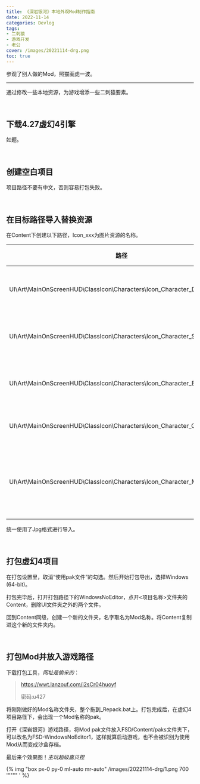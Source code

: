 ```yaml
---
title: 《深岩银河》本地外观Mod制作指南
date: 2022-11-14
categories: Devlog
tags: 
- 二刺猿
- 游戏开发
- 老公
cover: /images/20221114-drg.png
toc: true
---
```

参观了别人做的Mod，照猫画虎一波。

<!--more-->

___

通过修改一些本地资源，为游戏增添一些二刺猿要素。

<br/>

## 下载4.27虚幻4引擎

如题。

<br/>

## 创建空白项目

项目路径不要有中文，否则容易打包失败。

<br/>

## 在目标路径导入替换资源

在Content下创建以下路径，Icon_xxx为图片资源的名称。

| 路径                                                         | 说明             |
| ------------------------------------------------------------ | ---------------- |
| UI\Art\MainOnScreenHUD\ClassIcon\Characters\Icon_Character_Driller | 钻机手头像       |
| UI\Art\MainOnScreenHUD\ClassIcon\Characters\Icon_Character_Scout | 侦察兵头像       |
| UI\Art\MainOnScreenHUD\ClassIcon\Characters\Icon_Character_Engineer | 工程师头像       |
| UI\Art\MainOnScreenHUD\ClassIcon\Characters\Icon_Character_Gunner | 枪手头像         |
| UI\Art\MainOnScreenHUD\ClassIcon\Characters\Icon_Character_MissionControl | 任务控制中心头像 |

统一使用了Jpg格式进行导入。

<br/>

## 打包虚幻4项目

在打包设置里，取消“使用pak文件”的勾选。然后开始打包导出，选择Windows (64-bit)。

打包完毕后，打开打包路径下的WindowsNoEditor，点开<项目名称>文件夹的Content，删除UI文件夹之外的两个文件。

回到Content同级，创建一个新的文件夹，名字取名为Mod名称。将Content复制进这个新的文件夹内。

<br/>

## 打包Mod并放入游戏路径

下载打包工具，*网址是偷来的*：

> https://wwt.lanzouf.com/i2sCr04huoyf 
>
> 密码:u427

将刚刚做好的Mod名称文件夹，整个拖到_Repack.bat上。打包完成后，在虚幻4项目路径下，会出现一个Mod名称的pak。

打开《深岩银河》游戏路径，将Mod pak文件放入FSD/Content/paks文件夹下，可以改名为FSD-WindowsNoEditor1，这样就算启动游戏，也不会被识别为使用Mod从而变成沙盒存档。

最后来个效果图！*主玩超级嘉贝捏*

{% img "box px-0 py-0 ml-auto mr-auto" /images/20221114-drg/1.png 700 '"""" ' %}

<br/>
